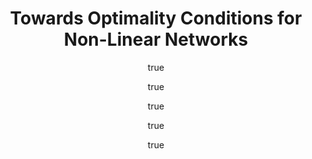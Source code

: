 ---
arxiv: 1605.07145
author:
- family: Arpit
  given: Devansh
  institute: SUNY Buffalo
- family: Ngo
  given: Hung Q.
  institute: LogicBlox
- family: Zhou
  given: Yingbo
  institute: SUNY Buffalo
- family: Napp
  given: Nils
  institute: SUNY Buffalo
- family: Govindaraju
  given: Venu
  institute: SUNY Buffalo
layout: refuses
section: pre
title: Towards Optimality Conditions for Non-Linear Networks
---